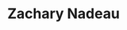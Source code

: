 ---
title: "Zachary Nadeau"
collection: people
category: master
image: "/images/nadeau.jpg"
role: "Lab Member"
department: "College of Engineering, Mechanical Engineering Department, ERAU"
degree: "B.S. - Mechanical Engineering, M.S. - Mechanical Engineering"
link: https://www.linkedin.com/in/zachary-nadeau-437010176/
---